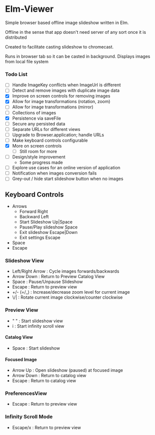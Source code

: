 # Elm-Viewer
Simple browser based offline image slideshow written in Elm.

Offline in the sense that app doesn't need server of any sort once it is distributed

Created to facilitate casting slideshow to chromecast.

Runs in browser tab so it can be casted in background. Displays images from local file system


### Todo List

  - [ ] Handle ImageKey conflicts when ImageUrl is different
  - [ ] Detect and remove images with duplicate image data
  - [x] Improve on screen controls for removing images
  - [x] Allow for image transformations (rotation, zoom)
  - [ ] Allow for image transformations (mirror)
  - [ ] Collections of images
  - [x] Persistence via saveFile
  - [ ] Secure any persisted data
  - [ ] Separate URLs for different views
  - [ ] Upgrade to Browser.application; handle URLs
  - [ ] Make keyboard controls configurable
  - [x] More on screen controls
    - [ ] Still room for more
  - [ ] Design/style improvement
    - Some progress made
  - [ ] Explore use cases for an online version of application
  - [ ] Notification when images conversion fails
  - [ ] Grey-out / hide start slideshow button when no images

## Keyboard Controls
- Arrows
  - Forward Right
  - Backward Left
  - Start Slideshow Up|Space
  - Pause/Play slideshow Space
  - Exit slideshow Escape|Down
  - Exit settings Escape
- Space
- Escape



### Slideshow View
- Left/Right Arrow : Cycle images forwards/backwards
- Arrow Down : Return to Preview Catalog View
- Space : Pause/Unpause Slideshow
- Escape : Return to preview view
- +/- (=/_) : Increase/decrease zoom level for current image
- \\/| : Rotate current image clockwise/counter clockwise

### Preview View
- " " : Start slideshow view
- i : Start infinity scroll view

#### Catalog View
- Space : Start slideshow

#### Focused Image
- Arrow Up : Open slideshow (paused) at focused image
- Arrow Down : Return to catalog view
- Escape : Return to catalog view

### PreferencesView
- Escape : Return to preview view

### Infinity Scroll Mode
- Escape/x : Return to preview view
